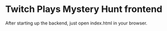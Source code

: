 # Twitch Plays Mystery Hunt frontend

After starting up the backend, just open index.html in your browser.
